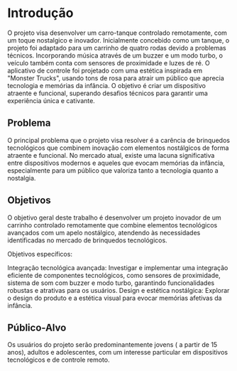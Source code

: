 # Introdução

 O projeto visa desenvolver um carro-tanque controlado remotamente, com um toque nostalgico e inovador. Inicialmente concebido como um tanque, o projeto foi adaptado para um carrinho de quatro rodas devido a problemas técnicos. Incorporando música através de um buzzer e um modo turbo, o veículo também conta com sensores de proximidade e luzes de ré. O aplicativo de controle foi projetado com uma estética inspirada em "Monster Trucks", usando tons de rosa para atrair um público que aprecia tecnologia e memórias da infância. O objetivo é criar um dispositivo atraente e funcional, superando desafios técnicos para garantir uma experiência única e cativante.

## Problema
 O principal problema que o projeto visa resolver é a carência de brinquedos tecnológicos que combinem inovação com elementos nostálgicos de forma atraente e funcional. 
No mercado atual, existe uma lacuna significativa entre dispositivos modernos e aqueles que evocam memórias da infância, especialmente para um público que valoriza tanto a tecnologia quanto a nostalgia.

## Objetivos

 O objetivo geral deste trabalho é desenvolver um projeto inovador de um carrinho controlado remotamente que combine elementos tecnológicos avançados com um apelo nostálgico, atendendo às necessidades identificadas no mercado de brinquedos tecnológicos.

Objetivos específicos:

 Integração tecnológica avançada: Investigar e implementar uma integração eficiente de componentes tecnológicos, como sensores de proximidade, sistema de som com buzzer e modo turbo, garantindo funcionalidades robustas e atrativas para os usuários.
Design e estética nostálgica: Explorar o design do produto e a estética visual para evocar memórias afetivas da infância.
 
## Público-Alvo

 Os usuários do projeto serão predominantemente jovens ( a partir de 15 anos), adultos e adolescentes, com um interesse particular em dispositivos tecnológicos e de controle remoto.
